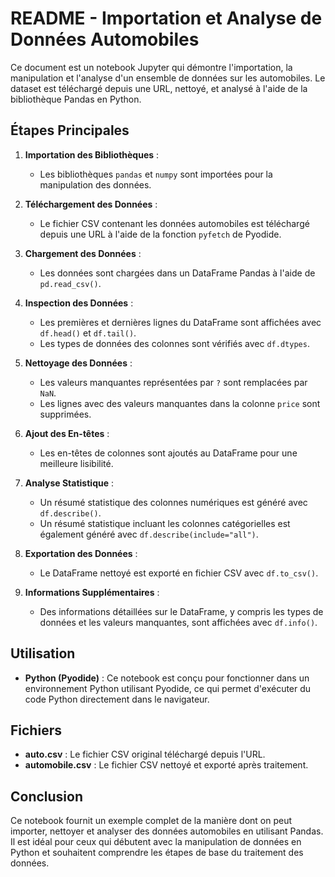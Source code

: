 # README - Importation et Analyse de Données Automobiles

Ce document est un notebook Jupyter qui démontre l'importation, la manipulation et l'analyse d'un ensemble de données sur les automobiles. Le dataset est téléchargé depuis une URL, nettoyé, et analysé à l'aide de la bibliothèque Pandas en Python.

## Étapes Principales

1. **Importation des Bibliothèques** :
   - Les bibliothèques `pandas` et `numpy` sont importées pour la manipulation des données.

2. **Téléchargement des Données** :
   - Le fichier CSV contenant les données automobiles est téléchargé depuis une URL à l'aide de la fonction `pyfetch` de Pyodide.

3. **Chargement des Données** :
   - Les données sont chargées dans un DataFrame Pandas à l'aide de `pd.read_csv()`.

4. **Inspection des Données** :
   - Les premières et dernières lignes du DataFrame sont affichées avec `df.head()` et `df.tail()`.
   - Les types de données des colonnes sont vérifiés avec `df.dtypes`.

5. **Nettoyage des Données** :
   - Les valeurs manquantes représentées par `?` sont remplacées par `NaN`.
   - Les lignes avec des valeurs manquantes dans la colonne `price` sont supprimées.

6. **Ajout des En-têtes** :
   - Les en-têtes de colonnes sont ajoutés au DataFrame pour une meilleure lisibilité.

7. **Analyse Statistique** :
   - Un résumé statistique des colonnes numériques est généré avec `df.describe()`.
   - Un résumé statistique incluant les colonnes catégorielles est également généré avec `df.describe(include="all")`.

8. **Exportation des Données** :
   - Le DataFrame nettoyé est exporté en fichier CSV avec `df.to_csv()`.

9. **Informations Supplémentaires** :
   - Des informations détaillées sur le DataFrame, y compris les types de données et les valeurs manquantes, sont affichées avec `df.info()`.

## Utilisation

- **Python (Pyodide)** : Ce notebook est conçu pour fonctionner dans un environnement Python utilisant Pyodide, ce qui permet d'exécuter du code Python directement dans le navigateur.

## Fichiers

- **auto.csv** : Le fichier CSV original téléchargé depuis l'URL.
- **automobile.csv** : Le fichier CSV nettoyé et exporté après traitement.

## Conclusion

Ce notebook fournit un exemple complet de la manière dont on peut importer, nettoyer et analyser des données automobiles en utilisant Pandas. Il est idéal pour ceux qui débutent avec la manipulation de données en Python et souhaitent comprendre les étapes de base du traitement des données.